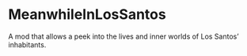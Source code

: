 # MeanwhileInLosSantos
A mod that allows a peek into the lives and inner worlds of Los Santos’ inhabitants.
